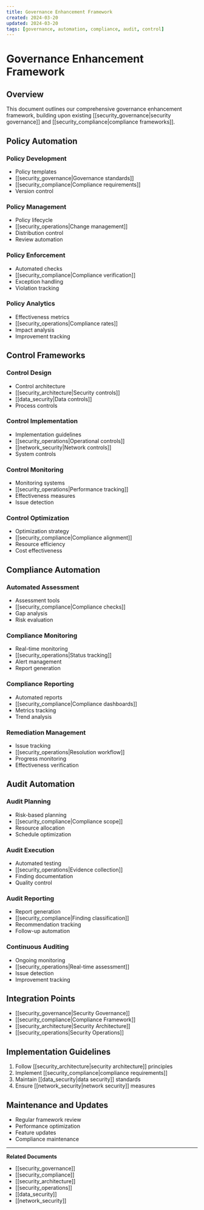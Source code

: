 ```yaml
---
title: Governance Enhancement Framework
created: 2024-03-20
updated: 2024-03-20
tags: [governance, automation, compliance, audit, control]
---
```


# Governance Enhancement Framework

## Overview
This document outlines our comprehensive governance enhancement framework, building upon existing [[security_governance|security governance]] and [[security_compliance|compliance frameworks]].

## Policy Automation
### Policy Development
- Policy templates
- [[security_governance|Governance standards]]
- [[security_compliance|Compliance requirements]]
- Version control

### Policy Management
- Policy lifecycle
- [[security_operations|Change management]]
- Distribution control
- Review automation

### Policy Enforcement
- Automated checks
- [[security_compliance|Compliance verification]]
- Exception handling
- Violation tracking

### Policy Analytics
- Effectiveness metrics
- [[security_operations|Compliance rates]]
- Impact analysis
- Improvement tracking

## Control Frameworks
### Control Design
- Control architecture
- [[security_architecture|Security controls]]
- [[data_security|Data controls]]
- Process controls

### Control Implementation
- Implementation guidelines
- [[security_operations|Operational controls]]
- [[network_security|Network controls]]
- System controls

### Control Monitoring
- Monitoring systems
- [[security_operations|Performance tracking]]
- Effectiveness measures
- Issue detection

### Control Optimization
- Optimization strategy
- [[security_compliance|Compliance alignment]]
- Resource efficiency
- Cost effectiveness

## Compliance Automation
### Automated Assessment
- Assessment tools
- [[security_compliance|Compliance checks]]
- Gap analysis
- Risk evaluation

### Compliance Monitoring
- Real-time monitoring
- [[security_operations|Status tracking]]
- Alert management
- Report generation

### Compliance Reporting
- Automated reports
- [[security_compliance|Compliance dashboards]]
- Metrics tracking
- Trend analysis

### Remediation Management
- Issue tracking
- [[security_operations|Resolution workflow]]
- Progress monitoring
- Effectiveness verification

## Audit Automation
### Audit Planning
- Risk-based planning
- [[security_compliance|Compliance scope]]
- Resource allocation
- Schedule optimization

### Audit Execution
- Automated testing
- [[security_operations|Evidence collection]]
- Finding documentation
- Quality control

### Audit Reporting
- Report generation
- [[security_compliance|Finding classification]]
- Recommendation tracking
- Follow-up automation

### Continuous Auditing
- Ongoing monitoring
- [[security_operations|Real-time assessment]]
- Issue detection
- Improvement tracking

## Integration Points
- [[security_governance|Security Governance]]
- [[security_compliance|Compliance Framework]]
- [[security_architecture|Security Architecture]]
- [[security_operations|Security Operations]]

## Implementation Guidelines
1. Follow [[security_architecture|security architecture]] principles
2. Implement [[security_compliance|compliance requirements]]
3. Maintain [[data_security|data security]] standards
4. Ensure [[network_security|network security]] measures

## Maintenance and Updates
- Regular framework review
- Performance optimization
- Feature updates
- Compliance maintenance

---
**Related Documents**
- [[security_governance]]
- [[security_compliance]]
- [[security_architecture]]
- [[security_operations]]
- [[data_security]]
- [[network_security]] 